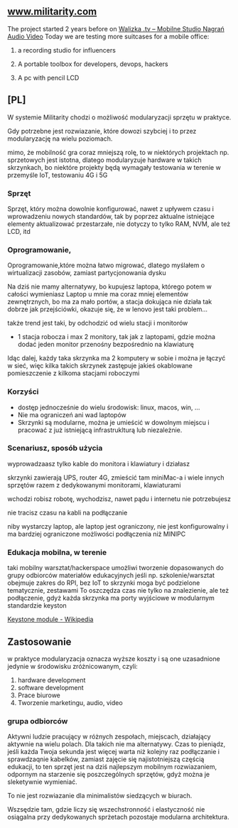 ## www.militarity.com

The project started 2 years before on [Walizka .tv – Mobilne Studio Nagrań Audio Video](https://www.walizka.tv/)
Today we are testing more suitcases for a mobile office:

1. a recording studio for influencers

2. A portable toolbox for developers, devops, hackers

3. A pc with pencil LCD



## [PL]




W systemie Militarity chodzi o możliwość modularyzacji sprzętu w praktyce.

Gdy potrzebne jest rozwiazanie, które dowozi szybciej i to przez modularyzację na wielu poziomach.



mimo, że mobilność gra coraz mniejszą rolę, to w niektórych projektach np. sprzetowych jest istotna, dlatego modularyzuje hardware w takich skrzynkach, bo niektóre projekty będą wymagały testowania w terenie w przemyśle IoT, testowaniu 4G i 5G





### Sprzęt

Sprzęt, który można dowolnie konfigurować, nawet z upływem czasu i wprowadzeniu nowych standardów, tak by poprzez aktualne istniejące elementy aktualizować przestarzałe, nie dotyczy to tylko RAM, NVM, ale też LCD, itd

### Oprogramowanie,

Oprogramowanie,które można łatwo migrować, dlatego myślałem o wirtualizacji zasobów, zamiast partycjonowania dysku

Na dziś nie mamy alternatywy, bo kupujesz laptopa, którego potem w całości wymieniasz
Laptop u mnie ma coraz mniej elementów zewnętrznych, bo ma za mało portów, a stacja dokująca nie działa tak dobrze jak przejściówki, okazuje się, że w lenovo jest taki problem...

także trend jest taki, by odchodzić od wielu stacji i monitorów


+ 1 stacja robocza i max 2 monitory, tak jak z laptopami, gdzie można dodać jeden monitor przenośny bezpośrednio na klawiaturę


Idąc dalej, każdy taka skrzynka ma 2 komputery w sobie i można je łączyć w sieć, więc kilka takich skrzynek zastępuje jakieś okablowane pomieszczenie z kilkoma stacjami roboczymi


### Korzyści

+ dostęp jednocześnie do wielu środowisk: linux, macos, win, ...
+ Nie ma ograniczeń ani wad laptopów
+ Skrzynki są modularne, można je umieścić w dowolnym miejscu i pracować z już istniejącą infrastruklturą lub niezależnie.


### Scenariusz, sposób użycia

wyprowadzaasz tylko kable do monitora i klawiatury i działasz

skrzynki zawierają UPS, router 4G, zmieścić tam miniMac-a i wiele innych sprzętów razem z dedykowanymi monitorami, klawiaturami

wchodzi robisz robotę, wychodzisz, nawet pądu i internetu nie potrzebujesz

nie tracisz czasu na kabli na podłączanie

niby wystarczy laptop, ale laptop jest ograniczony, nie jest konfigurowalny i ma bardziej ograniczone możliwości podłączenia niż MINIPC


### Edukacja mobilna, w terenie

taki mobilny warsztat/hackerspace umożliwi tworzenie dopasowanych do grupy odbiorców materiałów edukacyjnych 
jeśli np. szkolenie/warsztat obejmuje zakres do RPI, bez IoT to skrzynki moga być podzielone tematycznie, zestawami
To oszczędza czas nie tylko na znalezienie, ale też podłączenie, gdyż każda skrzynka ma porty wyjściowe w modularnym standardzie keyston



[Keystone module - Wikipedia](https://en.wikipedia.org/wiki/Keystone_module)


## Zastosowanie

w praktyce modularyzacja oznacza wyższe koszty i są one uzasadnione jedynie w środowisku zróżnicowanym, czyli:

1. hardware development
2. software development
3. Prace biurowe
4. Tworzenie marketingu, audio, video



### grupa odbiorców


Aktywni ludzie pracujący w różnych zespołach, miejscach, działający aktywnie na wielu polach.
Dla takich nie ma alternatywy.
Czas to pieniądz, jeśli każda Twoja sekunda jest więcej warta niż kolejny raz podłączanie i sprawdzaqnie kabelków, zamiast zajęcie się najistotniejszą częścią edukacji, to ten sprzęt jest na dziś najlepszym mobilnym rozwiazaniem, odpornym na starzenie się poszczególnych sprzętów, gdyż można je sleketywnie wymieniać.

To nie jest rozwiazanie dla minimalistów siedzących w biurach.

Wszsędzie tam, gdzie liczy się wszechstronność i elastyczność nie osiągalna przy dedykowanych sprżetach pozostaje modularna architektura.



